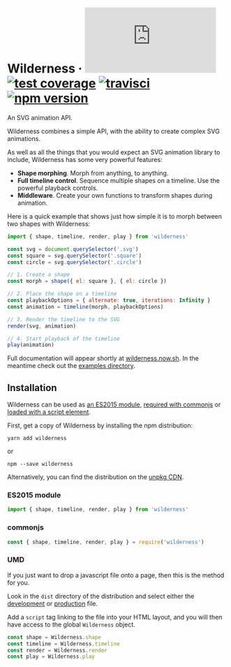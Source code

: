 # Wilderness &middot; [![gzip size](http://img.badgesize.io/https://unpkg.com/wilderness/dist/wilderness.production.js?compression=gzip&label=gzip%20size&style=flat&cache=false)](https://unpkg.com/wilderness/dist/wilderness.production.js) [![test coverage](https://img.shields.io/coveralls/colinmeinke/wilderness/master.svg?style=flat)](https://coveralls.io/github/colinmeinke/wilderness) [![travisci](https://img.shields.io/travis/colinmeinke/wilderness.svg?style=flat)](https://travis-ci.org/colinmeinke/wilderness) [![npm version](https://img.shields.io/npm/v/wilderness.svg?style=flat)](https://www.npmjs.com/package/wilderness)

An SVG animation API.

Wilderness combines a simple API, with the ability to create complex SVG
animations.

As well as all the things that you would expect an SVG animation library to
include, Wilderness has some very powerful features:

- **Shape morphing**. Morph from anything, to anything.
- **Full timeline control**. Sequence multiple shapes on a timeline. Use the
  powerful playback controls.
- **Middleware**. Create your own functions to transform shapes during animation.

Here is a quick example that shows just how simple it is to morph between two
shapes with Wilderness:

```js
import { shape, timeline, render, play } from 'wilderness'

const svg = document.querySelector('.svg')
const square = svg.querySelector('.square')
const circle = svg.querySelector('.circle')

// 1. Create a shape
const morph = shape({ el: square }, { el: circle })

// 2. Place the shape on a timeline
const playbackOptions = { alternate: true, iterations: Infinity }
const animation = timeline(morph, playbackOptions)

// 3. Render the timeline to the SVG
render(svg, animation)

// 4. Start playback of the timeline
play(animation)
```

Full documentation will appear shortly at
[wilderness.now.sh](https://wilderness.now.sh). In the meantime check out the [examples directory](./examples).

## Installation

Wilderness can be used as [an ES2015 module](#es2015-module),
[required with commonjs](#commonjs) or
[loaded with a script element](#umd).

First, get a copy of Wilderness by installing the npm distribution:

```
yarn add wilderness
```

or

```
npm --save wilderness
```

Alternatively, you can find the distribution on the [unpkg CDN](https://unpkg.com/wilderness-core/).

### ES2015 module

```js
import { shape, timeline, render, play } from 'wilderness'
```

### commonjs

```js
const { shape, timeline, render, play } = require('wilderness')
```

### UMD

If you just want to drop a javascript file onto a page, then this is the method
for you.

Look in the `dist` directory of the distribution and select either the [development](https://unpkg.com/wilderness/dist/wilderness.development.js)
or [production](https://unpkg.com/wilderness/dist/wilderness.production.js)
file.

Add a `script` tag linking to the file into your HTML layout, and you will then
have access to the global `Wilderness` object.

```js
const shape = Wilderness.shape
const timeline = Wilderness.timeline
const render = Wilderness.render
const play = Wilderness.play
```

